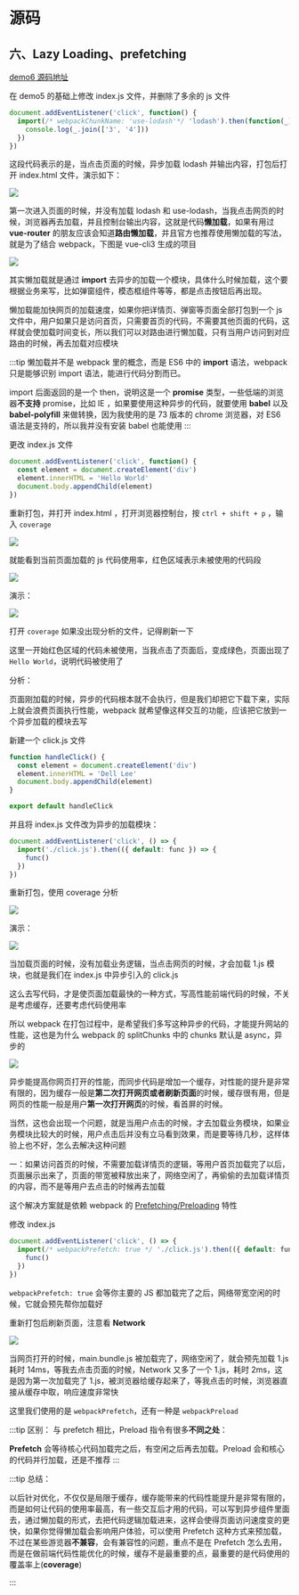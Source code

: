 # 源码

## 六、Lazy Loading、prefetching

[demo6 源码地址](https://github.com/ITxiaohao/webpack4-learn/tree/master/demo06)

在 demo5 的基础上修改 index.js 文件，并删除了多余的 js 文件

```js
document.addEventListener('click', function() {
  import(/* webpackChunkName: 'use-lodash'*/ 'lodash').then(function(_) {
    console.log(_.join(['3', '4']))
  })
})
```

这段代码表示的是，当点击页面的时候，异步加载 lodash 并输出内容，打包后打开 index.html 文件，演示如下：

![](https://raw.githubusercontent.com/ITxiaohao/blog-img/master/img/webpack/%E6%87%92%E5%8A%A0%E8%BD%BD.gif)

第一次进入页面的时候，并没有加载 lodash 和 use-lodash，当我点击网页的时候，浏览器再去加载，并且控制台输出内容，这就是代码**懒加载**，如果有用过 **vue-router** 的朋友应该会知道**路由懒加载**，并且官方也推荐使用懒加载的写法，就是为了结合 webpack，下图是 vue-cli3 生成的项目

![](https://raw.githubusercontent.com/ITxiaohao/blog-img/master/img/webpack/20190321110641.png)

其实懒加载就是通过 **import** 去异步的加载一个模块，具体什么时候加载，这个要根据业务来写，比如弹窗组件，模态框组件等等，都是点击按钮后再出现。

懒加载能加快网页的加载速度，如果你把详情页、弹窗等页面全部打包到一个 js 文件中，用户如果只是访问首页，只需要首页的代码，不需要其他页面的代码，这样就会使加载时间变长，所以我们可以对路由进行懒加载，只有当用户访问到对应路由的时候，再去加载对应模块

:::tip
懒加载并不是 webpack 里的概念，而是 ES6 中的 **import** 语法，webpack 只是能够识别 import 语法，能进行代码分割而已。

import 后面返回的是一个 then，说明这是一个 **promise** 类型，一些低端的浏览器**不支持** promise，比如 IE ，如果要使用这种异步的代码，就要使用 **babel** 以及 **babel-polyfill** 来做转换，因为我使用的是 73 版本的 chrome 浏览器，对 ES6 语法是支持的，所以我并没有安装 babel 也能使用
:::

更改 index.js 文件

```js
document.addEventListener('click', function() {
  const element = document.createElement('div')
  element.innerHTML = 'Hello World'
  document.body.appendChild(element)
})
```

重新打包，并打开 index.html ，打开浏览器控制台，按 `ctrl + shift + p` ，输入 `coverage`

![](https://raw.githubusercontent.com/ITxiaohao/blog-img/master/img/webpack/20190321121513.png)

就能看到当前页面加载的 js 代码使用率，红色区域表示未被使用的代码段

![](https://raw.githubusercontent.com/ITxiaohao/blog-img/master/img/webpack/20190321141020.png)

演示：

![](https://raw.githubusercontent.com/ITxiaohao/blog-img/master/img/webpack/coverage1.gif)

打开 `coverage` 如果没出现分析的文件，记得刷新一下

这里一开始红色区域的代码未被使用，当我点击了页面后，变成绿色，页面出现了 `Hello World`，说明代码被使用了

分析：

页面刚加载的时候，异步的代码根本就不会执行，但是我们却把它下载下来，实际上就会浪费页面执行性能，webpack 就希望像这样交互的功能，应该把它放到一个异步加载的模块去写

新建一个 click.js 文件

```js
function handleClick() {
  const element = document.createElement('div')
  element.innerHTML = 'Dell Lee'
  document.body.appendChild(element)
}

export default handleClick
```

并且将 index.js 文件改为异步的加载模块：

```js
document.addEventListener('click', () => {
  import('./click.js').then(({ default: func }) => {
    func()
  })
})
```

重新打包，使用 coverage 分析

![](https://raw.githubusercontent.com/ITxiaohao/blog-img/master/img/webpack/20190321142418.png)

演示：

![](https://raw.githubusercontent.com/ITxiaohao/blog-img/master/img/webpack/coverage2.gif)

当加载页面的时候，没有加载业务逻辑，当点击网页的时候，才会加载 1.js 模块，也就是我们在 index.js 中异步引入的 click.js

这么去写代码，才是使页面加载最快的一种方式，写高性能前端代码的时候，不关是考虑缓存，还要考虑代码使用率

所以 webpack 在打包过程中，是希望我们多写这种异步的代码，才能提升网站的性能，这也是为什么 webpack 的 splitChunks 中的 chunks 默认是 async，异步的

![](https://raw.githubusercontent.com/ITxiaohao/blog-img/master/img/webpack/20190321143146.png)

异步能提高你网页打开的性能，而同步代码是增加一个缓存，对性能的提升是非常有限的，因为缓存一般是**第二次打开网页或者刷新页面**的时候，缓存很有用，但是网页的性能一般是用户**第一次打开网页**的时候，看首屏的时候。

当然，这也会出现一个问题，就是当用户点击的时候，才去加载业务模块，如果业务模块比较大的时候，用户点击后并没有立马看到效果，而是要等待几秒，这样体验上也不好，怎么去解决这种问题

一：如果访问首页的时候，不需要加载详情页的逻辑，等用户首页加载完了以后，页面展示出来了，页面的带宽被释放出来了，网络空闲了，再偷偷的去加载详情页的内容，而不是等用户去点击的时候再去加载

这个解决方案就是依赖 webpack 的 [Prefetching/Preloading](https://webpack.js.org/guides/code-splitting#prefetchingpreloading-modules) 特性

修改 index.js

```js
document.addEventListener('click', () => {
  import(/* webpackPrefetch: true */ './click.js').then(({ default: func }) => {
    func()
  })
})
```

`webpackPrefetch: true` 会等你主要的 JS 都加载完了之后，网络带宽空闲的时候，它就会预先帮你加载好

重新打包后刷新页面，注意看 **Network**

![](https://raw.githubusercontent.com/ITxiaohao/blog-img/master/img/webpack/prefetch.gif)

当网页打开的时候，main.bundle.js 被加载完了，网络空闲了，就会预先加载 1.js 耗时 14ms，等我去点击页面的时候，Network 又多了一个 1.js，耗时 2ms，这是因为第一次加载完了 1.js，被浏览器给缓存起来了，等我点击的时候，浏览器直接从缓存中取，响应速度非常快

这里我们使用的是 `webpackPrefetch`，还有一种是 `webpackPreload`

:::tip 区别：
与 prefetch 相比，Preload 指令有很多**不同之处**：

**Prefetch** 会等待核心代码加载完之后，有空闲之后再去加载。Preload 会和核心的代码并行加载，还是不推荐
:::

:::tip 总结：

以后针对优化，不仅仅是局限于缓存，缓存能带来的代码性能提升是非常有限的，而是如何让代码的使用率最高，有一些交互后才用的代码，可以写到异步组件里面去，通过懒加载的形式，去把代码逻辑加载进来，这样会使得页面访问速度变的更快，如果你觉得懒加载会影响用户体验，可以使用 Prefetch 这种方式来预加载，不过在某些游览器**不兼容**，会有兼容性的问题，重点不是在 Prefetch 怎么去用，而是在做前端代码性能优化的时候，缓存不是最重要的点，最重要的是代码使用的覆盖率上(**coverage**)

:::
